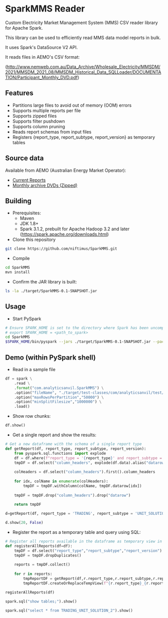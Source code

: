 # SparkMMS Reader
Custom Electricity Market Management System (MMS) CSV reader library for Apache Spark.

This library can be used to efficiently read MMS data model reports in bulk.

It uses Spark's DataSource V2 API.

It reads files in AEMO's CSV format:

(http://www.nemweb.com.au/Data_Archive/Wholesale_Electricity/MMSDM/2021/MMSDM_2021_08/MMSDM_Historical_Data_SQLLoader/DOCUMENTATION/Participant_Monthly_DVD.pdf)

## Features
- Partitions large files to avoid out of memory (OOM) errors
- Supports multiple reports per file
- Supports zipped files
- Supports filter pushdown
- Supports column pruning
- Reads report schemas from input files
- Registers {report_type, report_subtype, report_version} as temporary tables

## Source data

Available from AEMO (Australian Energy Market Operator):
- [Current Reports](https://nemweb.com.au/Reports/Current)
- [Monthly archive DVDs (Zipped)](https://visualisations.aemo.com.au/aemo/nemweb/index.html#mms-data-model])

## Building

- Prerequisites:
  - Maven
  - JDK 1.8+
  - Spark 3.1.2, prebuilt for Apache Hadoop 3.2 and later (https://spark.apache.org/downloads.html)
- Clone this repository
```bash
git clone https://github.com/niftimus/SparkMMS.git
```
- Compile
```bash
cd SparkMMS
mvn install
```
- Confirm the JAR library is built:
```bash
ls -la ./target/SparkMMS-0.1-SNAPSHOT.jar
```

## Usage

- Start PySpark
```bash
# Ensure SPARK_HOME is set to the directory where Spark has been uncompressed
# export SPARK_HOME = <path_to_spark>
cd SparkMMS
$SPARK_HOME/bin/pyspark --jars ./target/SparkMMS-0.1-SNAPSHOT.jar --packages org.apache.hadoop:hadoop-azure:3.3.1,org.apache.hadoop:hadoop-aws:3.2.2
```

## Demo (within PySpark shell)
- Read in a sample file
```python
df = spark \
    .read \
    .format("com.analyticsanvil.SparkMMS") \
    .option("fileName", "./target/test-classes/com/analyticsanvil/test/PUBLIC_DVD_TRADINGLOAD_202010010000.CSV") \
    .option("maxRowsPerPartition","50000") \
    .option("minSplitFilesize","1000000") \
    .load()

```
- Show row chunks:
```python
df.show()
```
- Get a single report and show the results:
```python
# Get a new dataframe with the schema of a single report type
def getReport(df, report_type, report_subtype, report_version):
    from pyspark.sql.functions import explode
    df = df.where(f"report_type = '{report_type}' and report_subtype = '{report_subtype}' and report_version = {report_version}")
    tmpDF = df.select("column_headers", explode(df.data).alias("datarow"))
    
    colHeaders = df.select("column_headers").first().column_headers
    
    for idx, colName in enumerate(colHeaders):
        tmpDF = tmpDF.withColumn(colName, tmpDF.datarow[idx])
    
    tmpDF = tmpDF.drop("column_headers").drop("datarow")    
    
    return tmpDF

d=getReport(df, report_type = 'TRADING', report_subtype = 'UNIT_SOLUTION', report_version = 2)

d.show(20, False)
```
- Register the report as a temporary table and query using SQL:
```python
# Register all reports available in the dataframe as temporary view in the metastore
def registerAllReports(df=df):
    tmpDF = df.select("report_type","report_subtype","report_version")
    tmpDF = tmpDF.dropDuplicates()
    
    reports = tmpDF.collect()
    
    for r in reports:
        tmpReportDF = getReport(df,r.report_type,r.report_subtype,r.report_version)
        tmpReportDF.createOrReplaceTempView(f"{r.report_type}_{r.report_subtype}_{r.report_version}")

registerAllReports(df)

spark.sql("show tables;").show()

spark.sql("select * from TRADING_UNIT_SOLUTION_2").show()

```